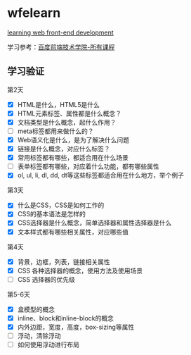 # wfelearn

[learning web front-end development](https://gnepnail-oahz.github.io/wfelearn/index/index.html)

学习参考：[百度前端技术学院-所有课程](http://ife.baidu.com/course/all)

## 学习验证

第2天
- [x] HTML是什么，HTML5是什么
- [x] HTML元素标签、属性都是什么概念？
- [x] 文档类型是什么概念，起什么作用？
- [ ] meta标签都用来做什么的？
- [x] Web语义化是什么，是为了解决什么问题
- [x] 链接是什么概念，对应什么标签？
- [x] 常用标签都有哪些，都适合用在什么场景
- [ ] 表单标签都有哪些，对应着什么功能，都有哪些属性
- [x] ol, ul, li, dl, dd, dt等这些标签都适合用在什么地方，举个例子

第3天
- [x] 什么是CSS，CSS是如何工作的
- [x] CSS的基本语法是怎样的
- [x] CSS选择器是什么概念，简单选择器和属性选择器是什么
- [x] 文本样式都有哪些相关属性，对应哪些值

第4天
- [x] 背景，边框，列表，链接相关属性
- [x] CSS 各种选择器的概念，使用方法及使用场景
- [ ] CSS 选择器的优先级

第5-6天
- [x] 盒模型的概念
- [x] inline、block和inline-block的概念
- [x] 内外边距，宽度，高度，box-sizing等属性
- [ ] 浮动，清除浮动
- [ ] 如何使用浮动进行布局

